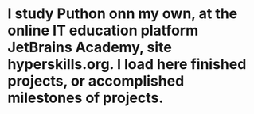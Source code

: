 # I study Puthon onn my own, at the online IT education platform JetBrains Academy, site hyperskills.org. I load here finished projects, or accomplished milestones of projects.  
